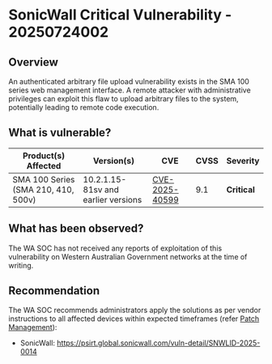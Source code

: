 # SonicWall Critical Vulnerability - 20250724002

## Overview

An authenticated arbitrary file upload vulnerability exists in the SMA 100 series web management interface. A remote attacker with administrative privileges can exploit this flaw to upload arbitrary files to the system, potentially leading to remote code execution.

## What is vulnerable?

| Product(s) Affected                 | Version(s)                          | CVE                                                               | CVSS | Severity     |
| ----------------------------------- | ----------------------------------- | ----------------------------------------------------------------- | ---- | ------------ |
| SMA 100 Series (SMA 210, 410, 500v) | 10.2.1.15-81sv and earlier versions | [CVE-2025-40599](https://nvd.nist.gov/vuln/detail/CVE-2025-40599) | 9.1  | **Critical** |

## What has been observed?

The WA SOC has not received any reports of exploitation of this vulnerability on Western Australian Government networks at the time of writing.

## Recommendation

The WA SOC recommends administrators apply the solutions as per vendor instructions to all affected devices within expected timeframes (refer [Patch Management](../guidelines/patch-management.md)):

- SonicWall: <https://psirt.global.sonicwall.com/vuln-detail/SNWLID-2025-0014>
